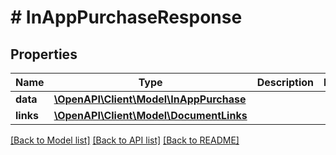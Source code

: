 # # InAppPurchaseResponse

## Properties

Name | Type | Description | Notes
------------ | ------------- | ------------- | -------------
**data** | [**\OpenAPI\Client\Model\InAppPurchase**](InAppPurchase.md) |  | 
**links** | [**\OpenAPI\Client\Model\DocumentLinks**](DocumentLinks.md) |  | 

[[Back to Model list]](../../README.md#documentation-for-models) [[Back to API list]](../../README.md#documentation-for-api-endpoints) [[Back to README]](../../README.md)


